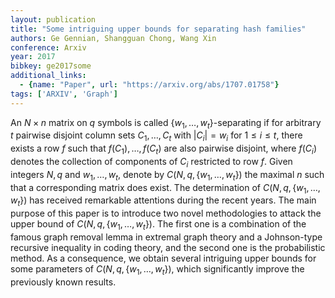 ```yaml
---
layout: publication
title: "Some intriguing upper bounds for separating hash families"
authors: Ge Gennian, Shangguan Chong, Wang Xin
conference: Arxiv
year: 2017
bibkey: ge2017some
additional_links:
  - {name: "Paper", url: "https://arxiv.org/abs/1707.01758"}
tags: ['ARXIV', 'Graph']
---
```

An $N\times n$ matrix on $q$ symbols is called $\{w_1,\ldots,w_t\}$-separating if for arbitrary $t$ pairwise disjoint column sets $C_1,\ldots,C_t$ with $|C_i|=w_i$ for $1\le i\le t$, there exists a row $f$ such that $f(C_1),\ldots,f(C_t)$ are also pairwise disjoint, where $f(C_i)$ denotes the collection of components of $C_i$ restricted to row $f$. Given integers $N,q$ and $w_1,\ldots,w_t$, denote by $C(N,q,\{w_1,\ldots,w_t\})$ the maximal $n$ such that a corresponding matrix does exist. The determination of $C(N,q,\{w_1,\ldots,w_t\})$ has received remarkable attentions during the recent years. The main purpose of this paper is to introduce two novel methodologies to attack the upper bound of $C(N,q,\{w_1,\ldots,w_t\})$. The first one is a combination of the famous graph removal lemma in extremal graph theory and a Johnson-type recursive inequality in coding theory, and the second one is the probabilistic method. As a consequence, we obtain several intriguing upper bounds for some parameters of $C(N,q,\{w_1,\ldots,w_t\})$, which significantly improve the previously known results.